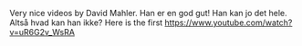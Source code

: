 Very nice videos by David Mahler. Han er en god gut! Han kan jo det hele. Altså hvad kan han ikke?
Here is the first https://www.youtube.com/watch?v=uR6G2v_WsRA 
